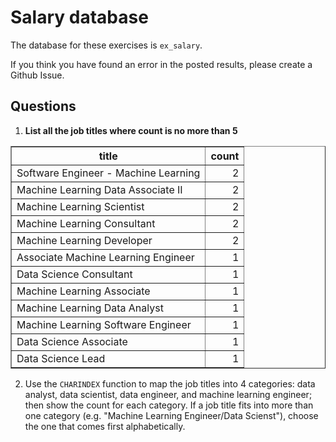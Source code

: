 # Salary database

The database for these exercises is `ex_salary`.

If you think you have found an error in the posted results, please create a Github Issue.

## Questions

1. **List all the job titles where count is no more than 5**

<table border="1">
  <tr>
    <th align="center">title</th>
    <th align="center">count</th>
  </tr>
  <tr valign="top">
    <td align="left">Software Engineer - Machine Learning</td>
    <td align="right">2</td>
  </tr>
  <tr valign="top">
    <td align="left">Machine Learning Data Associate II</td>
    <td align="right">2</td>
  </tr>
  <tr valign="top">
    <td align="left">Machine Learning Scientist</td>
    <td align="right">2</td>
  </tr>
  <tr valign="top">
    <td align="left">Machine Learning Consultant</td>
    <td align="right">2</td>
  </tr>
  <tr valign="top">
    <td align="left">Machine Learning Developer</td>
    <td align="right">2</td>
  </tr>
  <tr valign="top">
    <td align="left">Associate Machine Learning Engineer</td>
    <td align="right">1</td>
  </tr>
  <tr valign="top">
    <td align="left">Data Science Consultant</td>
    <td align="right">1</td>
  </tr>
  <tr valign="top">
    <td align="left">Machine Learning Associate</td>
    <td align="right">1</td>
  </tr>
  <tr valign="top">
    <td align="left">Machine Learning Data Analyst</td>
    <td align="right">1</td>
  </tr>
  <tr valign="top">
    <td align="left">Machine Learning Software Engineer</td>
    <td align="right">1</td>
  </tr>
  <tr valign="top">
    <td align="left">Data Science Associate</td>
    <td align="right">1</td>
  </tr>
  <tr valign="top">
    <td align="left">Data Science Lead</td>
    <td align="right">1</td>
  </tr>
</table>

2. Use the `CHARINDEX` function to map the job titles into 4 categories: data analyst, data scientist, data engineer, and machine learning engineer; then show the count for each category. If a job title fits into more than one category (e.g. "Machine Learning Engineer/Data Scienst"), choose the one that comes first alphabetically.
